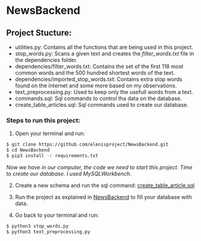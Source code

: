 # NewsBackend

## Project Stucture:
  - utilities.py: Contains all the functions that are being used in this project.
  - stop_words.py: Scans a given text and creates the *filter_words.txt* file in the dependencies folder.
  - dependencies/filter_words.txt: Contains the set of the first 118 most common words and the 500 hundred shortest words of the text.
   - dependencies/imported_stop_words.txt: Contains extra stop words found on the internet and some more based on my observations.
  - text_preprocessing.py: Used to keep only the usefull words from a text.
  - commands.sql: Sql commands to control tha data on the database.
  - create_table_articles.sql: Sql commands used to create our database.
  
  
### Steps to run this project:

1. Open your terminal and run:

```bash
$ git clone https://github.com/elenisproject/NewsBackend.git
$ cd NewsBackend
$ pip3 install -r requirements.txt

```
*Now we have in our computer, the code we need to start this project. Time to create our database. I used MySQLWorkbench.* 

2. Create a new schema and run the sql command:
[create_table_article.sql](Database_Configuration/create_table_articles.sql)

3. Run the project as explained in
[NewsBackend](https://github.com/elenisproject/NewsBackend.git)
to fill your database with data.

4. Go back to your terminal and run:
```bash
$ python3 stop_words.py     
$ python3 text_preprocessing.py
```
